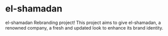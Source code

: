 # el-shamadan

el-shamadan Rebranding project! This project aims to give el-shamadan, a renowned company, a fresh and updated look to enhance its brand identity.
